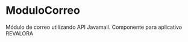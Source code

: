 ModuloCorreo
============

Módulo de correo utilizando API Javamail. Componente para aplicativo REVALORA
